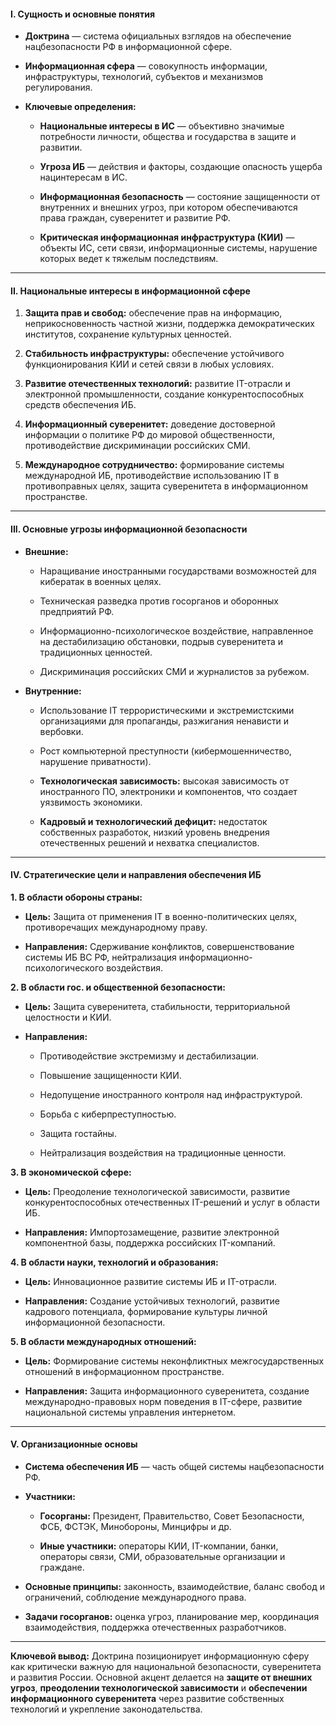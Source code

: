 
#### **I. Сущность и основные понятия**

- **Доктрина** — система официальных взглядов на обеспечение нацбезопасности РФ в информационной сфере.
- **Информационная сфера** — совокупность информации, инфраструктуры, технологий, субъектов и механизмов регулирования.
- **Ключевые определения:**
    
    - **Национальные интересы в ИС** — объективно значимые потребности личности, общества и государства в защите и развитии.
        
    - **Угроза ИБ** — действия и факторы, создающие опасность ущерба нацинтересам в ИС.
        
    - **Информационная безопасность** — состояние защищенности от внутренних и внешних угроз, при котором обеспечиваются права граждан, суверенитет и развитие РФ.
        
    - **Критическая информационная инфраструктура (КИИ)** — объекты ИС, сети связи, информационные системы, нарушение которых ведет к тяжелым последствиям.
        

---

#### **II. Национальные интересы в информационной сфере**

1. **Защита прав и свобод:** обеспечение прав на информацию, неприкосновенность частной жизни, поддержка демократических институтов, сохранение культурных ценностей.
    
2. **Стабильность инфраструктуры:** обеспечение устойчивого функционирования КИИ и сетей связи в любых условиях.
    
3. **Развитие отечественных технологий:** развитие IT-отрасли и электронной промышленности, создание конкурентоспособных средств обеспечения ИБ.
    
4. **Информационный суверенитет:** доведение достоверной информации о политике РФ до мировой общественности, противодействие дискриминации российских СМИ.
    
5. **Международное сотрудничество:** формирование системы международной ИБ, противодействие использованию IT в противоправных целях, защита суверенитета в информационном пространстве.
    

---

#### **III. Основные угрозы информационной безопасности**

- **Внешние:**
    
    - Наращивание иностранными государствами возможностей для кибератак в военных целях.
        
    - Техническая разведка против госорганов и оборонных предприятий РФ.
        
    - Информационно-психологическое воздействие, направленное на дестабилизацию обстановки, подрыв суверенитета и традиционных ценностей.
        
    - Дискриминация российских СМИ и журналистов за рубежом.
        
- **Внутренние:**
    
    - Использование IT террористическими и экстремистскими организациями для пропаганды, разжигания ненависти и вербовки.
        
    - Рост компьютерной преступности (кибермошенничество, нарушение приватности).
        
    - **Технологическая зависимость:** высокая зависимость от иностранного ПО, электроники и компонентов, что создает уязвимость экономики.
        
    - **Кадровый и технологический дефицит:** недостаток собственных разработок, низкий уровень внедрения отечественных решений и нехватка специалистов.
        

---

#### **IV. Стратегические цели и направления обеспечения ИБ**

**1. В области обороны страны:**

- **Цель:** Защита от применения IT в военно-политических целях, противоречащих международному праву.
    
- **Направления:** Сдерживание конфликтов, совершенствование системы ИБ ВС РФ, нейтрализация информационно-психологического воздействия.
    

**2. В области гос. и общественной безопасности:**

- **Цель:** Защита суверенитета, стабильности, территориальной целостности и КИИ.
    
- **Направления:**
    
    - Противодействие экстремизму и дестабилизации.
        
    - Повышение защищенности КИИ.
        
    - Недопущение иностранного контроля над инфраструктурой.
        
    - Борьба с киберпреступностью.
        
    - Защита гостайны.
        
    - Нейтрализация воздействия на традиционные ценности.
        

**3. В экономической сфере:**

- **Цель:** Преодоление технологической зависимости, развитие конкурентоспособных отечественных IT-решений и услуг в области ИБ.
    
- **Направления:** Импортозамещение, развитие электронной компонентной базы, поддержка российских IT-компаний.
    

**4. В области науки, технологий и образования:**

- **Цель:** Инновационное развитие системы ИБ и IT-отрасли.
    
- **Направления:** Создание устойчивых технологий, развитие кадрового потенциала, формирование культуры личной информационной безопасности.
    

**5. В области международных отношений:**

- **Цель:** Формирование системы неконфликтных межгосударственных отношений в информационном пространстве.
    
- **Направления:** Защита информационного суверенитета, создание международно-правовых норм поведения в IT-сфере, развитие национальной системы управления интернетом.
    

---

#### **V. Организационные основы**

- **Система обеспечения ИБ** — часть общей системы нацбезопасности РФ.
    
- **Участники:**
    
    - **Госорганы:** Президент, Правительство, Совет Безопасности, ФСБ, ФСТЭК, Минобороны, Минцифры и др.
        
    - **Иные участники:** операторы КИИ, IT-компании, банки, операторы связи, СМИ, образовательные организации и граждане.
        
- **Основные принципы:** законность, взаимодействие, баланс свобод и ограничений, соблюдение международного права.
    
- **Задачи госорганов:** оценка угроз, планирование мер, координация взаимодействия, поддержка отечественных разработчиков.
    

---

**Ключевой вывод:** Доктрина позиционирует информационную сферу как критически важную для национальной безопасности, суверенитета и развития России. Основной акцент делается на **защите от внешних угроз**, **преодолении технологической зависимости** и **обеспечении информационного суверенитета** через развитие собственных технологий и укрепление законодательства.